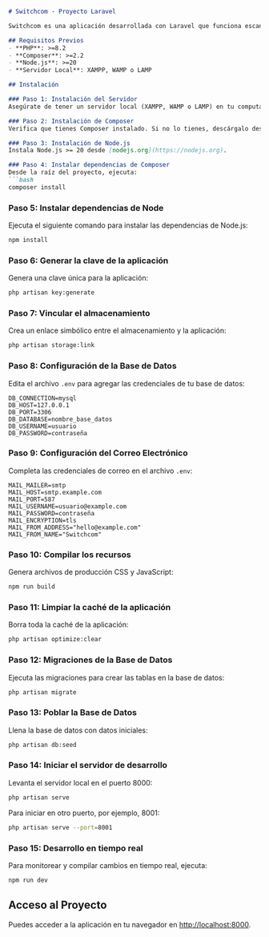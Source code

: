 ```markdown
# Switchcom - Proyecto Laravel

Switchcom es una aplicación desarrollada con Laravel que funciona escaneando todos los archivos Blade, componentes de Laravel y otras plantillas en busca de nombres de clase, generando los estilos correspondientes y escribiéndolos en un archivo CSS estático. Sigue los pasos a continuación para la instalación y configuración de esta aplicación.

## Requisitos Previos
- **PHP**: >=8.2
- **Composer**: >=2.2
- **Node.js**: >=20
- **Servidor Local**: XAMPP, WAMP o LAMP

## Instalación

### Paso 1: Instalación del Servidor
Asegúrate de tener un servidor local (XAMPP, WAMP o LAMP) en tu computadora y que esté configurado para PHP >= 8.2.

### Paso 2: Instalación de Composer
Verifica que tienes Composer instalado. Si no lo tienes, descárgalo desde [getcomposer.org](https://getcomposer.org).

### Paso 3: Instalación de Node.js
Instala Node.js >= 20 desde [nodejs.org](https://nodejs.org).

### Paso 4: Instalar dependencias de Composer
Desde la raíz del proyecto, ejecuta:
```bash
composer install
```

### Paso 5: Instalar dependencias de Node
Ejecuta el siguiente comando para instalar las dependencias de Node.js:
```bash
npm install
```

### Paso 6: Generar la clave de la aplicación
Genera una clave única para la aplicación:
```bash
php artisan key:generate
```

### Paso 7: Vincular el almacenamiento
Crea un enlace simbólico entre el almacenamiento y la aplicación:
```bash
php artisan storage:link
```

### Paso 8: Configuración de la Base de Datos
Edita el archivo `.env` para agregar las credenciales de tu base de datos:
```dotenv
DB_CONNECTION=mysql
DB_HOST=127.0.0.1
DB_PORT=3306
DB_DATABASE=nombre_base_datos
DB_USERNAME=usuario
DB_PASSWORD=contraseña
```

### Paso 9: Configuración del Correo Electrónico
Completa las credenciales de correo en el archivo `.env`:
```dotenv
MAIL_MAILER=smtp
MAIL_HOST=smtp.example.com
MAIL_PORT=587
MAIL_USERNAME=usuario@example.com
MAIL_PASSWORD=contraseña
MAIL_ENCRYPTION=tls
MAIL_FROM_ADDRESS="hello@example.com"
MAIL_FROM_NAME="Switchcom"
```

### Paso 10: Compilar los recursos
Genera archivos de producción CSS y JavaScript:
```bash
npm run build
```

### Paso 11: Limpiar la caché de la aplicación
Borra toda la caché de la aplicación:
```bash
php artisan optimize:clear
```

### Paso 12: Migraciones de la Base de Datos
Ejecuta las migraciones para crear las tablas en la base de datos:
```bash
php artisan migrate
```

### Paso 13: Poblar la Base de Datos
Llena la base de datos con datos iniciales:
```bash
php artisan db:seed
```

### Paso 14: Iniciar el servidor de desarrollo
Levanta el servidor local en el puerto 8000:
```bash
php artisan serve
```

Para iniciar en otro puerto, por ejemplo, 8001:
```bash
php artisan serve --port=8001
```

### Paso 15: Desarrollo en tiempo real
Para monitorear y compilar cambios en tiempo real, ejecuta:
```bash
npm run dev
```

## Acceso al Proyecto
Puedes acceder a la aplicación en tu navegador en [http://localhost:8000](http://localhost:8000).
```
